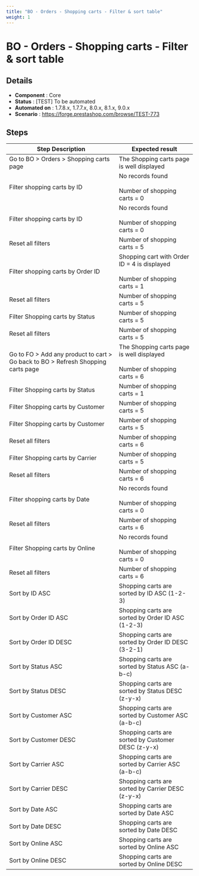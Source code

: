 ```yaml
---
title: "BO - Orders - Shopping carts - Filter & sort table"
weight: 1
---
```


# BO - Orders - Shopping carts - Filter & sort table
## Details
* **Component** : Core
* **Status** : [TEST] To be automated
* **Automated on** : 1.7.8.x, 1.7.7.x, 8.0.x, 8.1.x, 9.0.x
* **Scenario** : https://forge.prestashop.com/browse/TEST-773

## Steps
| Step Description | Expected result |
| ----- | ----- |
| Go to BO > Orders > Shopping carts page | The Shopping carts page is well displayed |
| Filter shopping carts by ID | No records found<br><br>Number of shopping carts = 0 |
| Filter shopping carts by ID | No records found<br><br>Number of shopping carts = 0 |
| Reset all filters | Number of shopping carts = 5 |
| Filter shopping carts by Order ID | Shopping cart with Order ID = 4 is displayed<br><br>Number of shopping carts = 1 |
| Reset all filters | Number of shopping carts = 5 |
| Filter Shopping carts by Status | Number of shopping carts = 5 |
| Reset all filters | Number of shopping carts = 5 |
| Go to FO > Add any product to cart > Go back to BO > Refresh Shopping carts page | The Shopping carts page is well displayed<br><br>Number of shopping carts = 6 |
| Filter Shopping carts by Status | Number of shopping carts = 1 |
| Filter Shopping carts by Customer | Number of shopping carts = 5 |
| Filter Shopping carts by Customer | Number of shopping carts = 5 |
| Reset all filters | Number of shopping carts = 6 |
| Filter Shopping carts by Carrier | Number of shopping carts = 5 |
| Reset all filters | Number of shopping carts = 6 |
| Filter shopping carts by Date | No records found<br><br>Number of shopping carts = 0 |
| Reset all filters | Number of shopping carts = 6 |
| Filter Shopping carts by Online | No records found<br><br>Number of shopping carts = 0 |
| Reset all filters | Number of shopping carts = 6 |
| Sort by ID ASC | Shopping carts are sorted by ID ASC (1-2-3) |
| Sort by Order ID ASC | Shopping carts are sorted by Order ID ASC (1-2-3) |
| Sort by Order ID DESC | Shopping carts are sorted by Order ID DESC (3-2-1) |
| Sort by Status ASC | Shopping carts are sorted by Status ASC (a-b-c) |
| Sort by Status DESC | Shopping carts are sorted by Status DESC (z-y-x) |
| Sort by Customer ASC | Shopping carts are sorted by Customer ASC (a-b-c) |
| Sort by Customer DESC | Shopping carts are sorted by Customer DESC (z-y-x) |
| Sort by Carrier ASC | Shopping carts are sorted by Carrier ASC (a-b-c) |
| Sort by Carrier DESC | Shopping carts are sorted by Carrier DESC (z-y-x) |
| Sort by Date ASC | Shopping carts are sorted by Date ASC |
| Sort by Date DESC | Shopping carts are sorted by Date DESC |
| Sort by Online ASC | Shopping carts are sorted by Online ASC |
| Sort by Online DESC | Shopping carts are sorted by Online DESC |

